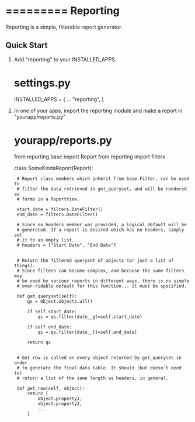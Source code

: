 =========
Reporting
=========

Reporting is a simple, filterable report generator.


Quick Start
-----------

1. Add "reporting" to your INSTALLED\_APPS.
    
    # settings.py

    INSTALLED_APPS = (
        ...
        "reporting",
    )

2. In one of your apps, import the reporting module and make a report in "yourapp/reports.py"

    # yourapp/reports.py

    from reporting.base import Report
    from reporting import filters

    class SomeKindaReport(Report):
        
        # Report class members which inherit from base.Filter, can be used to
        # filter the data retrieved in get_queryset, and will be rendered as
        # forms in a ReportView.

        start_date = filters.DateFilter()
        end_date = filters.DateFilter()

        # Since no headers member was provided, a logical default will be
        # generated. If a report is desired which has no headers, simply set
        # it to an empty list.
        # headers = ["Start Date", "End Date"]


        # Return the filtered queryset of objects (or just a list of things).
        # Since filters can become complex, and because the same filters may
        # be used by various reports in different ways, there is no simple
        # over-ridable default for this function... it must be specified.

        def get_queryset(self):
            qs = Object.objects.all()

            if self.start_date:
                qs = qs.filter(date__gt=self.start_date)

            if self.end_date:
                qs = qs.filter(date__lt=self.end_date)

            return qs


        # Get row is called on every object returned by get_queryset in order
        # to generate the final data table. It should (but doesn't need to)
        # return a list of the same length as headers, in general.

        def get_row(self, object):
            return [
                object.property1,
                object.property2,
                ...
            ]
